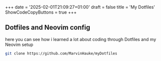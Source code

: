 +++
date = '2025-02-01T21:09:27+01:00'
draft = false
title = 'My Dotfiles'
ShowCodeCopyButtons = true
+++

## Dotfiles and Neovim config

here you can see how i learned a lot about coding through Dotfiles and my Neovim setup

```Bash
git clone https://github.com/MarvinHauke/myDotfiles
```
